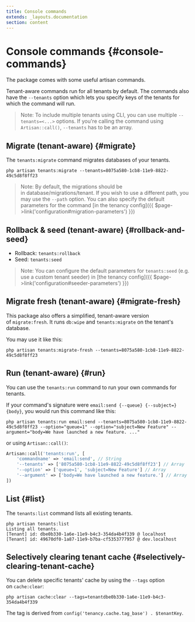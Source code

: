 ```yaml
---
title: Console commands
extends: _layouts.documentation
section: content
---
```



# Console commands {#console-commands}

The package comes with some useful artisan commands.

Tenant-aware commands run for all tenants by default. The commands also have the `--tenants` option which lets you specify keys of the tenants for which the command will run.

> Note: To include multiple tenants using CLI, you can use multiple `--tenants=<...>` options. If you're calling the command using `Artisan::call()`, `--tenants` has to be an array.

## **Migrate** (tenant-aware) {#migrate}

The `tenants:migrate` command migrates databases of your tenants.

```
php artisan tenants:migrate --tenants=8075a580-1cb8-11e9-8822-49c5d8f8ff23
```

> Note: By default, the migrations should be in database/migrations/tenant. If you wish to use a different path, you may use the `--path` option. You can also specify the default parameters for the command [in the tenancy config]({{ $page->link('configuration#migration-parameters') }})

## **Rollback & seed** (tenant-aware) {#rollback-and-seed}

- Rollback: `tenants:rollback`
- Seed: `tenants:seed`

> Note: You can configure the default parameters for `tenants:seed` (e.g. use a custom tenant seeder) in [the tenancy config]({{ $page->link('configuration#seeder-parameters') }})

## **Migrate fresh** (tenant-aware) {#migrate-fresh}

This package also offers a simplified, tenant-aware version of `migrate:fresh`. It runs `db:wipe` and `tenants:migrate` on the tenant's database.

You may use it like this:

```
php artisan tenants:migrate-fresh --tenants=8075a580-1cb8-11e9-8822-49c5d8f8ff23
```

## **Run** (tenant-aware) {#run}

You can use the `tenants:run` command to run your own commands for tenants.

If your command's signature were `email:send {--queue} {--subject=} {body}`, you would run this command like this:

```
php artisan tenants:run email:send --tenants=8075a580-1cb8-11e9-8822-49c5d8f8ff23 --option="queue=1" --option="subject=New Feature" --argument="body=We have launched a new feature. ..."
```

or using `Artisan::call()`:

```php
Artisan::call('tenants:run', [
    'commandname' => 'email:send', // String
    '--tenants' => ['8075a580-1cb8-11e9-8822-49c5d8f8ff23'] // Array
    '--option' => ['queue=1', 'subject=New Feature'] // Array
    '--argument' => ['body=We have launched a new feature.'] // Array
])
```
## **List** {#list}

The `tenants:list` command lists all existing tenants.

```
php artisan tenants:list
Listing all tenants.
[Tenant] id: dbe0b330-1a6e-11e9-b4c3-354da4b4f339 @ localhost
[Tenant] id: 49670df0-1a87-11e9-b7ba-cf5353777957 @ dev.localhost
```

## **Selectively clearing tenant cache** {#selectively-clearing-tenant-cache}

You can delete specific tenants' cache by using the `--tags` option on `cache:clear`:

```
php artisan cache:clear --tags=tenantdbe0b330-1a6e-11e9-b4c3-354da4b4f339
```

The tag is derived from `config('tenancy.cache.tag_base') . $tenantKey`.
